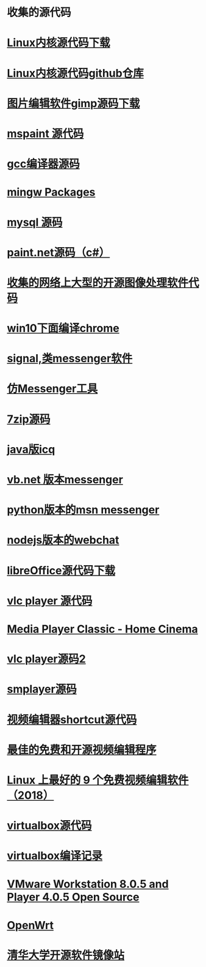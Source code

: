 # 收集的源代码
# <a href="https://www.kernel.org/">Linux内核源代码下载</a>
# <a href="https://github.com/kennycaiguo/linux">Linux内核源代码github仓库</a>
# <a href="https://www.gimp.org/downloads/devel/#mirrors">图片编辑软件gimp源码下载</a>
# <a href="https://github.com/kennycaiguo/mspaint-source-code">mspaint 源代码</a> 
# <a href="https://github.com/gcc-mirror/gcc">gcc编译器源码</a>
# <a href="https://github.com/kennycaiguo/MINGW-packages">mingw Packages</a>
# <a href="https://github.com/mysql/mysql-server">mysql 源码</a>
# <a href="https://github.com/kennycaiguo/OpenPDN">paint.net源码（c#）</a>
# <a href="https://www.cnblogs.com/kingboy2008/archive/2011/11/10/2312743.html">收集的网络上大型的开源图像处理软件代码</a>
# <a href="https://github.com/kennycaiguo/BrowserSecurity/blob/master/Win10%E7%BC%96%E8%AF%91Chromium/Win10%E7%BC%96%E8%AF%91Chromium.md">win10下面编译chrome</a>
# <a href="https://github.com/kennycaiguo/Signal-Desktop">signal,类messenger软件</a>
# <a href="https://github.com/kennycaiguo/Messenger-c-">仿Messenger工具</a>
# <a href="https://github.com/kennycaiguo/7zip">7zip源码</a>
# <a href="https://github.com/kennycaiguo/nothing-to-say">java版icq</a>
# <a href="https://github.com/kennycaiguo/GillyMessenger">vb.net 版本messenger</a>
# <a href="https://github.com/sebbekarlsson/MSN">python版本的msn messenger</a>
# <a href="https://github.com/kennycaiguo/xp-messenger-webbchat">nodejs版本的webchat</a>
# <a href="https://zh-cn.libreoffice.org/download/source-code/">libreOffice源代码下载</a>
# <a href="http://get.videolan.org/vlc/3.0.11/vlc-3.0.11.tar.xz">vlc player 源代码</a>
# <a href="https://github.com/kennycaiguo/mpc-hc">Media Player Classic - Home Cinema</a>
# <a href="https://github.com/videolan/vlc">vlc player源码2</a>
# <a href="https://github.com/kennycaiguo/smplayer">smplayer源码</a>
# <a href="https://github.com/mltframework/shotcut/releases/download/v20.10.31/shotcut-src-201031.txz">视频编辑器shortcut源代码</a>
# <a href="https://itigic.com/zh-CN/best-free-and-open-source-video-editing-programs/">最佳的免费和开源视频编辑程序</a>
# <a href="https://zhuanlan.zhihu.com/p/48413946?utm_source=ZHShareTargetIDMore&utm_medium=social&utm_oi=1253444884654284800">Linux 上最好的 9 个免费视频编辑软件（2018）</a>
# <a href="https://github.com/kennycaiguo/virtualbox">virtualbox源代码</a>
# <a href="https://www.jianshu.com/p/cf87519f256c">virtualbox编译记录</a>
# <a href="https://my.vmware.com/web/vmware/downloads/details?downloadGroup=WKST-805-OSS&productId=241">VMware Workstation 8.0.5 and Player 4.0.5 Open Source</a>
# <a href="https://github.com/kennycaiguo/openwrt">OpenWrt</a>
# <a href="https://mirrors.tuna.tsinghua.edu.cn/">清华大学开源软件镜像站</a>
